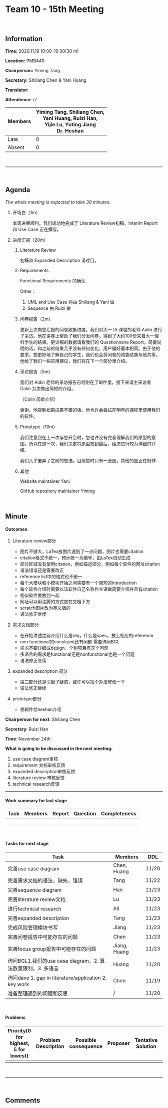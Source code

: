 # Team 10 - 15th Meeting 

<br>

## Information

**Time:**  2020.11.19 10:00-10:30(30 m)

**Location:** PMB449

**Chairperson:**  Yiming Tang

**Secretary:**  Shiliang Chen & Yani Huang

**Translator:**  

**Attendence:** /7

| **Members** | **Yiming Tang, Shiliang Chen, <br>Yani Huang, Ruizi Han, <br>Yijie Lu, Yuting Jiang<br/>Dr. Heshan** |
| ----------- | ------------------------------------------------------------ |
| Late        | 0                                                            |
| Absent      | 0                                                            |

<br>

------
<br>

## Agenda

*The whole meeting is expected to take 30 minutes.*

1. 开场白（1m）

   本周进展顺利。我们成功地完成了 Literature Review初稿，Interim Report 和 Use Case 正在撰写。

2. 进度汇报（20m）

   1. Literature Review

      初稿和 Expanded Description 请过目。

   2. Requirements

      Functional Requirements 的确认

      Other：

      1. UML and Use Case 将由 Shiliang & Yani 做
      2. Sequence 由 Ruizi 做

   3. 问卷报告（2m）

      更新上次向您汇报的问卷收集进度。我们对大一 IA 课程的老师 Aidin 进行了采访。他在讲座上帮助了我们分发问卷，得到了大约100份来自大一理科学生的结果。更详细的数据请看我们的 Questionnaire Report。简要说明的话，和之前的结果几乎没有任何变化，用户偏好基本相同。由于他的要求，想更好地了解自己的学生，我们也会将问卷的调查结果与他共享。他给了我们一些实用建议，我们将在下一个部分里介绍。

   4. 采访报告（5m）

      我们对 Aidin 老师的采访报告已经附在了邮件里。接下来请主采访者 Colin 为您做出简短的介绍。

      （Colin 简单介绍）

      谢谢。他提到如果成果不错的话，他也许会尝试在明年的课程里使用我们的软件。

   5. Prototype（10m）

      我们注意到在上一次与您开会时，您也许没有完全理解我们的原型的意图。所以在这一次，我们决定将原型放到最后，给您进行较为详细的介绍。

      我们几乎废弃了之前的想法。目前暂时只有一张图，其他的图正在制作...

   6. 其他

      Website maintainer Yani

      GitHub repository maintainer Yiming

<br>

## Minute

#### Outcomes

1. Literature review部分
   - 图片不够大，LaTex放图片遇到了一点问题，图片也需要citation
   - citation格式不统一，预计统一为编号，由LaTex自动生成
   - 部分区域没有使用citation，例如描述部分，例如每个软件的网址citation
   - 语法错误还是需要改正
   - reference list中的格式也不统一
   - 每个大模块和小模块开始之间需要有一个简短的introduction
   - 每个软件介绍时需要以该软件自己名称作主语做简要介绍并且有citation
   - 相似软件要放到一起
   - 网址可以用注脚的方式放在文档下方
   - scratch图片改为英文版的
   - 语法修正继续

2. 需求文档部分
   - 在开始讲述之前介绍什么是req，什么是spec，放上相应的reference
   - non functional的constraint还有问题 需要询问BGL
   - 需求不要详细成design，个别项目有这个问题
   - 多语言的需求是functional还是nonfunctional也是一个问题
   - 语法修正继续

3. expanded description 部分
   - 第三部分还是引起了疑惑，或许可以找个办法修改一下
   - 语法修正继续

4. prototype部分
   - 发邮件给heshan介绍





**Chairperson for next**: Shiliang Chen

**Secretary**: Ruizi Han

**Time**: November 24th

**What is going to be discussed in the next meeting:**

1. use case diagram审核
2. requirement 文档审核反馈
3. expanded description审核反馈
4. literature review 审核反馈
5. technical research反馈

-------


#### Work summary for last stage

| **Task**                                | **Members**                | **Report** | **Question**                                                 | **Completeness** |
| --------------------------------------- | -------------------------- | ---------- | ------------------------------------------------------------ | ---------------- |
|          |             |            |              |                  |
|          |             |            |              |                  |
|          |             |            |              |                  |

<br>

#### Tasks for next stage

| **Task**                                                     | **Members**                                           | **DDL**         |
| ------------------------------------------------------------ | ----------------------------------------------------- | --------------- |
| 完善use case diagram | Chen, Huang | 11/20 |
| 完善需求文档的语法，缺失，错误 | Tang | 11/22 |
| 完善sequence diagram | Han | 11/23 |
| 完善literature review文档 | Lu | 11/23 |
| 进行technical research | All | 11/23 |
| 完善expanded description | Tang     | 11/23 |
| 完成风险管理模块书写 | Jiang | 11/23 |
| 完善问卷报告中可能存在的问题 | Chen | 11/23 |
| 完善focus group报告中可能存在的问题 | Jiang, Huang | 11/23 |
| 询问BGL1.我们的use case diagram，2. 算法数量限制，3. 多语言 | Huang    | 11/20 |
| 询问dave 1. gap in literature/application 2. key work | Chen | 11/19 |
| 准备整理遇到的问题和反思 | / | 11/20 |

<br>

#### Problems

| Priority(0 for highest, 5 for lowest) | **Problem Description**                         | **Possible consequence**                | **Proposer** | **Tentative Solution**     | **Expected completion time** |
| ------------------------------------- | ----------------------------------------------- | --------------------------------------- | ------------ | -------------------------- | ---------------------------- |
|                                       |                         |                          |              |                        |                              |


<br>

-------

<br>

## Comments

